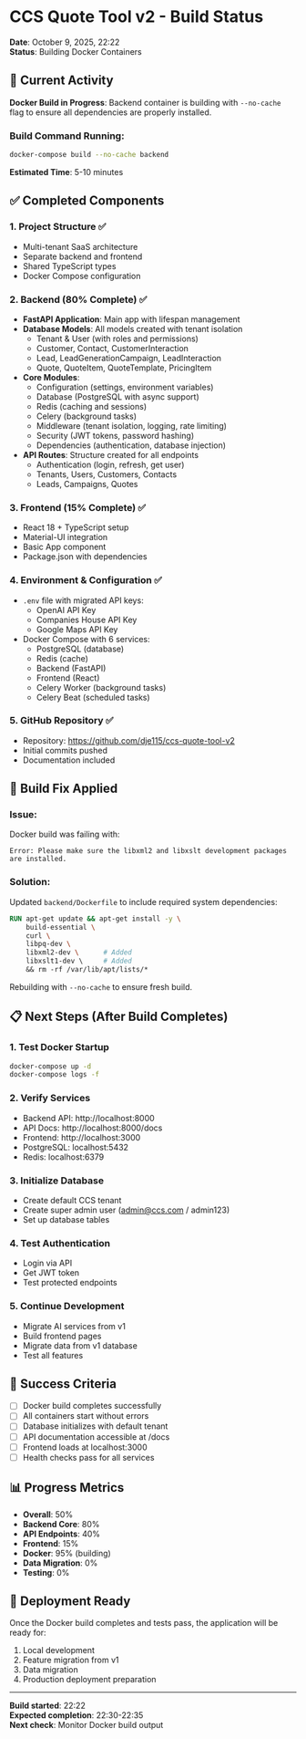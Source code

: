 # CCS Quote Tool v2 - Build Status

**Date**: October 9, 2025, 22:22  
**Status**: Building Docker Containers  

## 🔄 Current Activity

**Docker Build in Progress**: Backend container is building with `--no-cache` flag to ensure all dependencies are properly installed.

### Build Command Running:
```bash
docker-compose build --no-cache backend
```

**Estimated Time**: 5-10 minutes

## ✅ Completed Components

### 1. **Project Structure** ✅
- Multi-tenant SaaS architecture
- Separate backend and frontend
- Shared TypeScript types
- Docker Compose configuration

### 2. **Backend (80% Complete)** ✅
- **FastAPI Application**: Main app with lifespan management
- **Database Models**: All models created with tenant isolation
  - Tenant & User (with roles and permissions)
  - Customer, Contact, CustomerInteraction
  - Lead, LeadGenerationCampaign, LeadInteraction
  - Quote, QuoteItem, QuoteTemplate, PricingItem
- **Core Modules**:
  - Configuration (settings, environment variables)
  - Database (PostgreSQL with async support)
  - Redis (caching and sessions)
  - Celery (background tasks)
  - Middleware (tenant isolation, logging, rate limiting)
  - Security (JWT tokens, password hashing)
  - Dependencies (authentication, database injection)
- **API Routes**: Structure created for all endpoints
  - Authentication (login, refresh, get user)
  - Tenants, Users, Customers, Contacts
  - Leads, Campaigns, Quotes

### 3. **Frontend (15% Complete)** ✅
- React 18 + TypeScript setup
- Material-UI integration
- Basic App component
- Package.json with dependencies

### 4. **Environment & Configuration** ✅
- `.env` file with migrated API keys:
  - OpenAI API Key
  - Companies House API Key
  - Google Maps API Key
- Docker Compose with 6 services:
  - PostgreSQL (database)
  - Redis (cache)
  - Backend (FastAPI)
  - Frontend (React)
  - Celery Worker (background tasks)
  - Celery Beat (scheduled tasks)

### 5. **GitHub Repository** ✅
- Repository: https://github.com/dje115/ccs-quote-tool-v2
- Initial commits pushed
- Documentation included

## 🔧 Build Fix Applied

### Issue:
Docker build was failing with:
```
Error: Please make sure the libxml2 and libxslt development packages are installed.
```

### Solution:
Updated `backend/Dockerfile` to include required system dependencies:
```dockerfile
RUN apt-get update && apt-get install -y \
    build-essential \
    curl \
    libpq-dev \
    libxml2-dev \      # Added
    libxslt1-dev \     # Added
    && rm -rf /var/lib/apt/lists/*
```

Rebuilding with `--no-cache` to ensure fresh build.

## 📋 Next Steps (After Build Completes)

### 1. **Test Docker Startup**
```bash
docker-compose up -d
docker-compose logs -f
```

### 2. **Verify Services**
- Backend API: http://localhost:8000
- API Docs: http://localhost:8000/docs
- Frontend: http://localhost:3000
- PostgreSQL: localhost:5432
- Redis: localhost:6379

### 3. **Initialize Database**
- Create default CCS tenant
- Create super admin user (admin@ccs.com / admin123)
- Set up database tables

### 4. **Test Authentication**
- Login via API
- Get JWT token
- Test protected endpoints

### 5. **Continue Development**
- Migrate AI services from v1
- Build frontend pages
- Migrate data from v1 database
- Test all features

## 🎯 Success Criteria

- [ ] Docker build completes successfully
- [ ] All containers start without errors
- [ ] Database initializes with default tenant
- [ ] API documentation accessible at /docs
- [ ] Frontend loads at localhost:3000
- [ ] Health checks pass for all services

## 📊 Progress Metrics

- **Overall**: 50%
- **Backend Core**: 80%
- **API Endpoints**: 40%
- **Frontend**: 15%
- **Docker**: 95% (building)
- **Data Migration**: 0%
- **Testing**: 0%

## 🚀 Deployment Ready

Once the Docker build completes and tests pass, the application will be ready for:
1. Local development
2. Feature migration from v1
3. Data migration
4. Production deployment preparation

---

**Build started**: 22:22  
**Expected completion**: 22:30-22:35  
**Next check**: Monitor Docker build output


